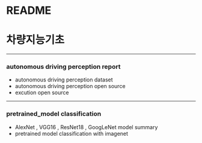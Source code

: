 # README
# 차량지능기초
---
### autonomous driving perception report
* autonomous driving perception dataset
* autonomous driving perception open source 
* excution open source
---
### pretrained_model classification
* AlexNet , VGG16 , ResNet18 , GoogLeNet model summary
* pretrained model classification with imagenet